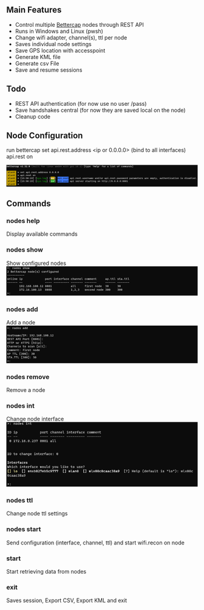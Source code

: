 ## Main Features
* Control multiple [Bettercap](https://github.com/bettercap/bettercap) nodes through REST API 
* Runs in Windows and Linux (pwsh)
* Change wifi adapter, channel(s), ttl per node
* Saves individual node settings
* Save GPS location with accesspoint
* Generate KML file 
* Generate csv File
* Save and resume sessions

## Todo
* REST API authentication (for now use no user /pass)
* Save handshakes central (for now they are saved local on the node)
* Cleanup code

## Node Configuration
run bettercap
set api.rest.address <ip or 0.0.0.0> (bind to all interfaces)
api.rest on

![nodes](https://github.com/MelroyB/PSBettercap/raw/main/screenshots/bettercap_node.png)

## Commands
### nodes help
Display available commands
### nodes show
Show configured nodes
![nodes show](https://github.com/MelroyB/PSBettercap/raw/main/screenshots/nodes_show.png)
### nodes add
Add a node
![nodes add](https://github.com/MelroyB/PSBettercap/raw/main/screenshots/nodes_add.png)
### nodes remove
Remove a node
### nodes int
Change node interface
![nodes del](https://github.com/MelroyB/PSBettercap/raw/main/screenshots/nodes_int.png)
### nodes ttl
Change node ttl settings
### nodes start
Send configuration (interface, channel, ttl) and start wifi.recon on node
### start
Start retrieving data from nodes
### exit
Saves session, Export CSV, Export KML and exit

